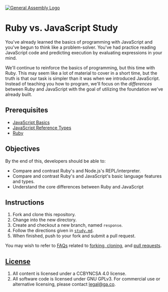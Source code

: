 [![General Assembly Logo](https://camo.githubusercontent.com/1a91b05b8f4d44b5bbfb83abac2b0996d8e26c92/687474703a2f2f692e696d6775722e636f6d2f6b6538555354712e706e67)](https://generalassemb.ly/education/web-development-immersive)

# Ruby vs. JavaScript Study

You've already learned the basics of programming with JavaScript and you've
begun to think like a problem-solver. You've had practice reading JavaScript
code and predicting execution by evaluating expressions in your mind.

We'll continue to reinforce the basics of programming, but this time with Ruby.
This may seem like a lot of material to cover in a short time, but the truth is
that our task is simpler than it was when we introduced JavaScript. Instead of
teaching you how to program, we'll focus on the *differences* between Ruby and
JavaScript with the goal of utilizing the foundation we've already built.

## Prerequisites

-   [JavaScript Basics](https://github.com/ga-wdi-boston/js-basics)
-   [JavaScript Reference Types](https://github.com/ga-wdi-boston/js-reference-types)
-   [Ruby](https://github.com/ga-wdi-boston/ruby)

## Objectives

By the end of this, developers should be able to:

-   Compare and contrast Ruby's and Node.js's REPL/interpreter.
-   Compare and contrast Ruby's and JavaScript's basic language features and
    types.
-   Understand the core differences between Ruby and JavaScript

## Instructions

1.  Fork and clone this repository.
1.  Change into the new directory.
1.  Create and checkout a new branch, named `response`.
1.  Follow the directions given in [`study.md`](study.md).
1.  When finished, push to your fork and submit a pull request.

You may wish to refer to [FAQs](https://github.com/ga-wdi-boston/meta/wiki/)
related to [forking,
cloning](https://github.com/ga-wdi-boston/meta/wiki/ForkAndClone), and [pull
requests](https://github.com/ga-wdi-boston/meta/wiki/PullRequest).

## [License](LICENSE)

1.  All content is licensed under a CC­BY­NC­SA 4.0 license.
1.  All software code is licensed under GNU GPLv3. For commercial use or
    alternative licensing, please contact legal@ga.co.
